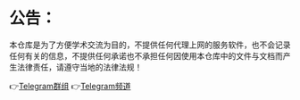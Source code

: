 # 公告：
本仓库是为了方便学术交流为目的，不提供任何代理上网的服务软件，也不会记录任何有关的信息，不提供任何承诺也不承担任何因使用本仓库中的文件与文档而产生法律责任，请遵守当地的法律法规！


👉[Telegram群组](http://t.me/PapaLaozi) 
👉[Telegram频道](https://t.me/PoorTaoist) 
 
